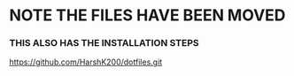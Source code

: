 # NOTE THE FILES HAVE BEEN MOVED
### THIS ALSO HAS THE INSTALLATION STEPS
https://github.com/HarshK200/dotfiles.git
